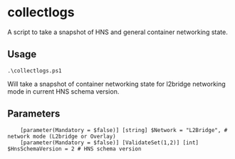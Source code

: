# collectlogs
A script to take a snapshot of HNS and general container networking state.

## Usage
```
.\collectlogs.ps1
```
Will take a snapshot of container networking state for l2bridge networking mode in current HNS schema version.

## Parameters
```
    [parameter(Mandatory = $false)] [string] $Network = "L2Bridge", # network mode (L2bridge or Overlay)
    [parameter(Mandatory = $false)] [ValidateSet(1,2)] [int] $HnsSchemaVersion = 2 # HNS schema version
```